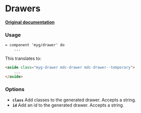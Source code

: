 # Drawers

**[Original documentation](https://github.com/jonhue/myg/tree/master/packages/drawer)**

### Usage

```haml
= component 'myg/drawer' do
    ...
```

This translates to:

```html
<aside class="myg-drawer mdc-drawer mdc-drawer--temporary">
    ...
</aside>
```

### Options

* **`class`** Add classes to the generated drawer. Accepts a string.
* **`id`** Add an id to the generated drawer. Accepts a string.
